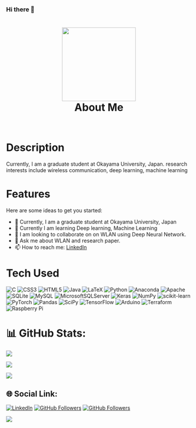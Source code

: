 ### Hi there 👋

<div align="center">
      <h1> <img src="https://media.giphy.com/media/eg4q8ka6zQuQ2qgKwe/giphy.gif" width="200" ><br/>About Me</h1>
    </div>



<p align="center"> <a href="https://scholar.google.com/citations?user=JORIB_EAAAAJ&hl=en" target="_blank"><img alt="" src="https://img.shields.io/badge/Website-EA4C89?style=normal&logo=dribbble&logoColor=white" style="vertical-align:center" /></a> <a href="https://www.linkedin.com/in/sujan-chandra-roy-381131109/}" target="_blank"><img alt="" src="https://img.shields.io/badge/LinkedIn-0077B5?style=normal&logo=linkedin&logoColor=white" style="vertical-align:center" /></a> </p>

# Description
Currently, I am a graduate student at Okayama University, Japan. research interests include wireless communication, deep learning, machine learning

# Features
Here are some ideas to get you started:

- 🔭 Currently, I am a graduate student at Okayama University, Japan
- 🌱 Currently I am  learning Deep learning, Machine Learning
- 👯 I am looking to collaborate on on WLAN using Deep Neural Network.
- 💬 Ask me about WLAN and research paper.
- 📫 How to reach me: [LinkedIn](https://www.linkedin.com/in/sujan-chandra-roy-381131109/) 

<!--
# <p align="center"> 🏆  DataCamp Achievements  🏆 </p> 

<img src="https://github.com/ahammadmejbah/AHAMMADMEJBAH/blob/main/Super.png" alt="DataCamp">
<img src="https://github.com/ahammadmejbah/AHAMMADMEJBAH/blob/main/DataCampData.png" alt="DataCamp">
-->
# Tech Used
 ![C](https://img.shields.io/badge/c-%2300599C.svg?style=for-the-badge&logo=c&logoColor=white) ![CSS3](https://img.shields.io/badge/css3-%231572B6.svg?style=for-the-badge&logo=css3&logoColor=white) ![HTML5](https://img.shields.io/badge/html5-%23E34F26.svg?style=for-the-badge&logo=html5&logoColor=white) ![Java](https://img.shields.io/badge/java-%23ED8B00.svg?style=for-the-badge&logo=java&logoColor=white) ![LaTeX](https://img.shields.io/badge/latex-%23008080.svg?style=for-the-badge&logo=latex&logoColor=white) ![Python](https://img.shields.io/badge/python-3670A0?style=for-the-badge&logo=python&logoColor=ffdd54) ![Anaconda](https://img.shields.io/badge/Anaconda-%2344A833.svg?style=for-the-badge&logo=anaconda&logoColor=white) ![Apache](https://img.shields.io/badge/apache-%23D42029.svg?style=for-the-badge&logo=apache&logoColor=white) ![SQLite](https://img.shields.io/badge/sqlite-%2307405e.svg?style=for-the-badge&logo=sqlite&logoColor=white) ![MySQL](https://img.shields.io/badge/mysql-%2300f.svg?style=for-the-badge&logo=mysql&logoColor=white) ![MicrosoftSQLServer](https://img.shields.io/badge/Microsoft%20SQL%20Sever-CC2927?style=for-the-badge&logo=microsoft%20sql%20server&logoColor=white) ![Keras](https://img.shields.io/badge/Keras-%23D00000.svg?style=for-the-badge&logo=Keras&logoColor=white) ![NumPy](https://img.shields.io/badge/numpy-%23013243.svg?style=for-the-badge&logo=numpy&logoColor=white) ![scikit-learn](https://img.shields.io/badge/scikit--learn-%23F7931E.svg?style=for-the-badge&logo=scikit-learn&logoColor=white) ![PyTorch](https://img.shields.io/badge/PyTorch-%23EE4C2C.svg?style=for-the-badge&logo=PyTorch&logoColor=white) ![Pandas](https://img.shields.io/badge/pandas-%23150458.svg?style=for-the-badge&logo=pandas&logoColor=white) ![SciPy](https://img.shields.io/badge/SciPy-%230C55A5.svg?style=for-the-badge&logo=scipy&logoColor=%white) ![TensorFlow](https://img.shields.io/badge/TensorFlow-%23FF6F00.svg?style=for-the-badge&logo=TensorFlow&logoColor=white) ![Arduino](https://img.shields.io/badge/-Arduino-00979D?style=for-the-badge&logo=Arduino&logoColor=white) ![Terraform](https://img.shields.io/badge/terraform-%235835CC.svg?style=for-the-badge&logo=terraform&logoColor=white) ![Raspberry Pi](https://img.shields.io/badge/-RaspberryPi-C51A4A?style=for-the-badge&logo=Raspberry-Pi)
      
  # 📊 GitHub Stats:

![](https://github-readme-stats.vercel.app/api?username=Sujan-Roy&theme=dark&hide_border=false&include_all_commits=true&count_private=false)<br/>

![](https://github-readme-streak-stats.herokuapp.com/?user=Sujan-Roy&theme=dark&hide_border=false)<br/>

![](https://github-readme-stats.vercel.app/api/top-langs/?username=Sujan-Roy&theme=dark&hide_border=false&include_all_commits=true&count_private=false&layout=compact)
    
## 🌐 Social Link:
 [![LinkedIn](https://img.shields.io/badge/LinkedIn-%230077B5.svg?logo=linkedin&logoColor=white)](https://www.linkedin.com/in/sujan-chandra-roy-381131109/) 
 [![GitHub Followers](https://img.shields.io/github/followers/Sujan-Roy?style=social)]([/github/followers/:user?label=Follow](https://github.com/Sujan-Roy?tab=followers))
 [![GitHub Followers](https://img.shields.io/github/watchers/Sujan-Roy/Sujan-Roy?style=social)]([/github/followers/:user?label=Follow](https://github.com/Sujan-Roy/Sujan-Roy))
 
 ![](https://komarev.com/ghpvc/?username=Sujan-Roy&color=dc143c)

<!--
**Sujan-Roy/Sujan-Roy** is a ✨ _special_ ✨ repository because its `README.md` (this file) appears on your GitHub profile.

Here are some ideas to get you started:

- 🔭 I’m currently working on ...
- 🌱 I’m currently learning ...
- 👯 I’m looking to collaborate on ...
- 🤔 I’m looking for help with ...
- 💬 Ask me about ...
- 📫 How to reach me: ...
- 😄 Pronouns: ...
- ⚡ Fun fact: ...
-->

